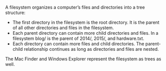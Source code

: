 A filesystem organizes a computer’s files and directories into a tree structure:

- The first directory in the filesystem is the root directory. It is the parent of all other directories and files in the filesystem.
- Each parent directory can contain more child directories and files. In a filesystem blog/ is the parent of 2014/, 2015/, and hardware.txt.
- Each directory can contain more files and child directories. The parent-child relationship continues as long as directories and files are nested.

The Mac Finder and Windows Explorer represent the filesystem as trees as well.
